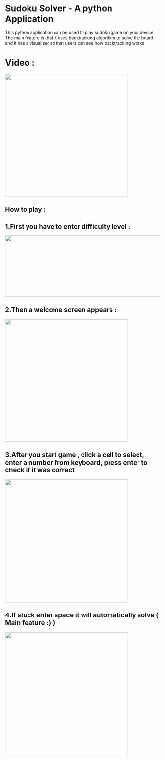 # Sudoku Solver - A python Application

This python application can be used to play sudoku game on your device.
The main feature is that it uses backtracking algorithm to solve the board and it has a visualizer so that users can see how backtracking works
# Video :
<a href="url"><img src="https://j.gifs.com/363OyA.gif" align="center" height="400" width="400" ></a>






## How to play :
## 1.First you have to enter difficulty level :


<a href="url"><img src="https://user-images.githubusercontent.com/59369198/162569303-f5574d43-6761-4f0f-ad95-6be20ee293ae.png" align="center" height="200" width="1200" ></a>

## 2.Then a welcome screen appears :


<a href="url"><img src="https://user-images.githubusercontent.com/59369198/162569330-69a088e3-73a4-467f-b30f-9fb43ad87d83.png" align="center" height="400" width="400" ></a>

## 3.After you start game , click a cell to select, enter a number from keyboard, press enter to check if it was correct


<a href="url"><img src="https://user-images.githubusercontent.com/59369198/162569398-7cc33c36-9cf1-4518-a9e9-58de94eccfb5.png" align="center" height="400" width="400" ></a>

## 4.If stuck enter space it will automatically solve ( Main feature :) )


<a href="url"><img src="https://user-images.githubusercontent.com/59369198/162569423-290f5ec4-beae-4c65-b1fa-715aad49ccb0.png" align="center" height="400" width="400" ></a>
